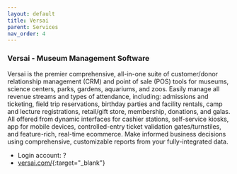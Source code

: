 ```yaml
---
layout: default
title: Versai
parent: Services
nav_order: 4
---
```


### Versai - Museum Management Software


Versai is the premier comprehensive, all-in-one suite of customer/donor relationship management (CRM) and point of sale (POS) tools for museums, science centers, parks, gardens, aquariums, and zoos.
Easily manage all revenue streams and types of attendance, including: admissions and ticketing, field trip reservations, birthday parties and facility rentals, camp and lecture registrations, retail/gift store, membership, donations, and galas. All offered from dynamic interfaces for cashier stations, self-service kiosks, app for mobile devices, controlled-entry ticket validation gates/turnstiles, and feature-rich, real-time ecommerce. Make informed business decisions using comprehensive, customizable reports from your fully-integrated data.


- Login account: ?
- [versai.com/](https://www.versai.com/){:target="_blank"}